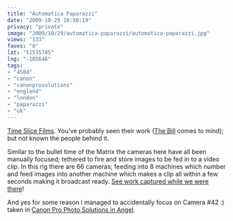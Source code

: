 ```yaml
---
title: "Automatica Paparazzi"
date: "2009-10-29 16:50:19"
privacy: "private"
image: "2009/10/29/automatica-paparazzi/automatica-paparazzi.jpg"
views: "133"
faves: "0"
lat: "51535705"
lng: "-105646"
tags:
- "450d"
- "canon"
- "canonprosolutions"
- "england"
- "london"
- "paparazzi"
- "uk"
---
```

<a href="http://www.timeslicefilms.com" rel="nofollow">Time Slice Films</a>. You've probably seen their work (<a href="http://www.thebill.com/videos/videodetail/item_2000053.htm" rel="nofollow">The Bill</a> comes to mind); but not known the people behind it. 

Similar to the bullet time of the Matrix the cameras here have all been manually focused; tethered to fire and store images to be fed in to a video clip. In this rig there are 66 cameras; feeding into 8 machines which number and feed images into another machine which makes a clip all within a few seconds making it broadcast ready. <a href="http://www.timeslicefilms.com/canon.html" rel="nofollow">See work captured while we were there</a>!

And yes for some reason I managed to accidentally focus on Camera #42 :)  taken in <a href="http://www.canon.co.uk/ProPhotoSolutions" rel="nofollow">Canon Pro Photo Solutions in Angel</a>.<a href="http://www.phillprice.com/2009/10/30/automatica-paparazzi" rel="nofollow"></a>

